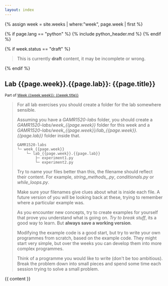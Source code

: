 ```yaml
---
layout: index
---
```


{% assign week = site.weeks | where:"week", page.week | first %}

{% if page.lang == "python" %}
{% include python_header.md %}
{% endif %}

{% if week.status == "draft" %}
<blockquote>
    <p>
        This is currently <strong>draft</strong> content, it may be incomplete or wrong.
    </p>
</blockquote>
{% endif %}

<h2 class="{{page.lang}}">Lab {{page.week}}.{{page.lab}}: {{page.title}}</h2>


<small>
    Part of 
    <a href="{{week.url | relative_url }}">Week {{week.week}}: {{week.title}}</a>
</small>

<blockquote>
<p>
    For all lab exercises you should create a folder for the lab somewhere sensible.
</p>
<p>
    Assuming you have a <em>GAMR1520-labs</em> folder, you should create a <em>GAMR1520-labs/week_{{page.week}}</em> folder for this week and a <em>GAMR1520-labs/week_{{page.week}}/lab_{{page.week}}.{{page.lab}}</em> folder inside that.
</p>
<pre><code class="hljs language-markdown">GAMR1520-labs
└─ week_{{page.week}}
    └─ lab_{{page.week}}.{{page.lab}}
        ├─ experiment1.py
        └─ experiment2.py
</code></pre>
<p>
    Try to name your files better than this, the filename should reflect their content.
    For example, <em>string_methods_.py</em>, <em>conditionals.py</em> or <em>while_loops.py</em>.
</p>
<p> 
    Make sure your filenames give clues about what is inside each file.
    A future version of you will be looking back at these, trying to remember where a particular example was.
</p>
<p>
    As you encounter new concepts, try to create examples for yourself that prove you understand what is going on.
    <em>Try to break stuff</em>, its a good way to learn.
    But <strong>always save a working version</strong>.
</p>
<p>
    Modifying the example code is a good start, but try to write your own programmes from scratch, based on the example code.
    They might start very simple, but over the weeks you can develop them into more complex programmes.
</p>
<p>
    Think of a programme you would like to write (don't be too ambitious).
    Break the problem down into small pieces and spend some time each session trying to solve a small problem.
</p>
</blockquote>

{{ content }}
